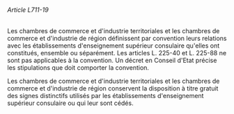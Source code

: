 ###### Article L711-19

Les chambres de commerce et d'industrie territoriales et les chambres de commerce et d'industrie de région définissent par convention leurs relations avec les établissements d'enseignement supérieur consulaire qu'elles ont constitués, ensemble ou séparément. Les articles L. 225-40 et L. 225-88 ne sont pas applicables à la convention. Un décret en Conseil d'Etat précise les stipulations que doit comporter la convention.

Les chambres de commerce et d'industrie territoriales et les chambres de commerce et d'industrie de région conservent la disposition à titre gratuit des signes distinctifs utilisés par les établissements d'enseignement supérieur consulaire ou qui leur sont cédés.

